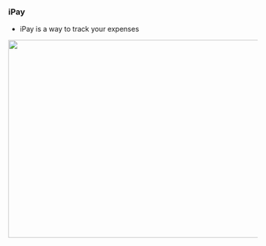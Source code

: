  ### iPay


 

<ul>

<li> iPay is a way to track your expenses  </li>
 </ul>






 <img src="ipay/ipayrecord.gif" width="600" height="400"> 
